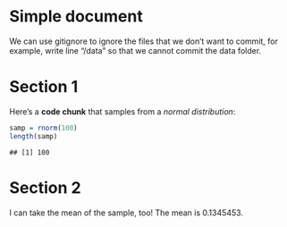 Simple document
================

We can use gitignore to ignore the files that we don’t want to commit,
for example, write line “/data” so that we cannot commit the data
folder.

# Section 1

Here’s a **code chunk** that samples from a *normal distribution*:

``` r
samp = rnorm(100)
length(samp)
```

    ## [1] 100

# Section 2

I can take the mean of the sample, too! The mean is 0.1345453.
